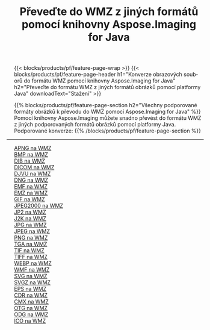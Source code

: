 ﻿---
title: Převeďte do WMZ z jiných formátů pomocí knihovny Aspose.Imaging for Java 
weight: 3920
url: /cs/java/conversion/to/wmz 
lang: cs
langdirlevel: 2
locales: zh-hans,ja,it,ru,de,es,fr,nl,id,lt,pl,pt,vi,tr,ko,zh-hant,ar,hi,th,sv,cs,uk,he
description: Pomocí Aspose.Imaging můžete převést do WMZ z jiných formátů pomocí Java
---

{{< blocks/products/pf/feature-page-wrap >}}
{{< blocks/products/pf/feature-page-header h1="Konverze obrazových souborů do formátu WMZ pomocí knihovny Aspose.Imaging for Java" h2="Převeďte do formátu WMZ z jiných formátů obrázků pomocí platformy Java" downloadText="Stažení" >}}


{{% blocks/products/pf/feature-page-section  h2="Všechny podporované formáty obrázků k převodu do WMZ pomocí Aspose.Imaging for Java" %}}
Pomocí knihovny Aspose.Imaging můžete snadno převést do formátu WMZ z jiných podporovaných formátů obrázků pomocí platformy Java.
<br/>
Podporované konverze:
{{% /blocks/products/pf/feature-page-section %}}
<div class="container-fluid productfamilypage bg-gray">
    <div class="convertypes bg-gray agp-content section">
        <div class="container">
		<hr style="margin-left:-20px;"/>
		<div class="row other-converters">
		    <div class='col-md-2 other-converter remove-lp remove-rp'><a href="/imaging/cs/java/conversion/apng-to-wmz" >APNG na WMZ</a></div>
<div class='col-md-2 other-converter remove-lp remove-rp'><a href="/imaging/cs/java/conversion/bmp-to-wmz" >BMP na WMZ</a></div>
<div class='col-md-2 other-converter remove-lp remove-rp'><a href="/imaging/cs/java/conversion/dib-to-wmz" >DIB na WMZ</a></div>
<div class='col-md-2 other-converter remove-lp remove-rp'><a href="/imaging/cs/java/conversion/dicom-to-wmz" >DICOM na WMZ</a></div>
<div class='col-md-2 other-converter remove-lp remove-rp'><a href="/imaging/cs/java/conversion/djvu-to-wmz" >DJVU na WMZ</a></div>
<div class='col-md-2 other-converter remove-lp remove-rp'><a href="/imaging/cs/java/conversion/dng-to-wmz" >DNG na WMZ</a></div>
<div class='col-md-2 other-converter remove-lp remove-rp'><a href="/imaging/cs/java/conversion/emf-to-wmz" >EMF na WMZ</a></div>
<div class='col-md-2 other-converter remove-lp remove-rp'><a href="/imaging/cs/java/conversion/emz-to-wmz" >EMZ na WMZ</a></div>
<div class='col-md-2 other-converter remove-lp remove-rp'><a href="/imaging/cs/java/conversion/gif-to-wmz" >GIF na WMZ</a></div>
<div class='col-md-2 other-converter remove-lp remove-rp'><a href="/imaging/cs/java/conversion/jpeg2000-to-wmz" >JPEG2000 na WMZ</a></div>
<div class='col-md-2 other-converter remove-lp remove-rp'><a href="/imaging/cs/java/conversion/jp2-to-wmz" >JP2 na WMZ</a></div>
<div class='col-md-2 other-converter remove-lp remove-rp'><a href="/imaging/cs/java/conversion/j2k-to-wmz" >J2K na WMZ</a></div>
<div class='col-md-2 other-converter remove-lp remove-rp'><a href="/imaging/cs/java/conversion/jpg-to-wmz" >JPG na WMZ</a></div>
<div class='col-md-2 other-converter remove-lp remove-rp'><a href="/imaging/cs/java/conversion/jpeg-to-wmz" >JPEG na WMZ</a></div>
<div class='col-md-2 other-converter remove-lp remove-rp'><a href="/imaging/cs/java/conversion/png-to-wmz" >PNG na WMZ</a></div>
<div class='col-md-2 other-converter remove-lp remove-rp'><a href="/imaging/cs/java/conversion/tga-to-wmz" >TGA na WMZ</a></div>
<div class='col-md-2 other-converter remove-lp remove-rp'><a href="/imaging/cs/java/conversion/tif-to-wmz" >TIF na WMZ</a></div>
<div class='col-md-2 other-converter remove-lp remove-rp'><a href="/imaging/cs/java/conversion/tiff-to-wmz" >TIFF na WMZ</a></div>
<div class='col-md-2 other-converter remove-lp remove-rp'><a href="/imaging/cs/java/conversion/webp-to-wmz" >WEBP na WMZ</a></div>
<div class='col-md-2 other-converter remove-lp remove-rp'><a href="/imaging/cs/java/conversion/wmf-to-wmz" >WMF na WMZ</a></div>
<div class='col-md-2 other-converter remove-lp remove-rp'><a href="/imaging/cs/java/conversion/svg-to-wmz" >SVG na WMZ</a></div>
<div class='col-md-2 other-converter remove-lp remove-rp'><a href="/imaging/cs/java/conversion/svgz-to-wmz" >SVGZ na WMZ</a></div>
<div class='col-md-2 other-converter remove-lp remove-rp'><a href="/imaging/cs/java/conversion/eps-to-wmz" >EPS na WMZ</a></div>
<div class='col-md-2 other-converter remove-lp remove-rp'><a href="/imaging/cs/java/conversion/cdr-to-wmz" >CDR na WMZ</a></div>
<div class='col-md-2 other-converter remove-lp remove-rp'><a href="/imaging/cs/java/conversion/cmx-to-wmz" >CMX na WMZ</a></div>
<div class='col-md-2 other-converter remove-lp remove-rp'><a href="/imaging/cs/java/conversion/otg-to-wmz" >OTG na WMZ</a></div>
<div class='col-md-2 other-converter remove-lp remove-rp'><a href="/imaging/cs/java/conversion/odg-to-wmz" >ODG na WMZ</a></div>
<div class='col-md-2 other-converter remove-lp remove-rp'><a href="/imaging/cs/java/conversion/ico-to-wmz" >ICO na WMZ</a></div>
                </div>
        </div>
    </div>
</div>
<br/>

